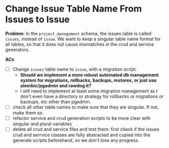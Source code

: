 # Change Issue Table Name From Issues to Issue
**Problem**: In the ```project_management``` schema, the issues table is called ```issues```, instead of ```issue```. We want to keep a singular table name format for all tables, so that it does not cause mismatches in the crud and service generators.

**ACs**
- [ ] Change ```issues``` table name to ```issue```, with a migration script.
    - **Should we implement a more robust automated db management system for migrations, rollbacks, backups, restores, or just use alembic/pgadmin and rawdog it?**
    - I still need to implement at least some migration management as I don't even have a directory or strategy for rollbacks or migrations or backups, etc other than pgadmin.
- [ ] check all other table names to make sure that they are singular. If not, make them so.
- [ ] refactor service and crud generation scripts to be more clear with singular and plural variables
- [ ] delete all crud and service files and test them: first check if the issues crud and serrvice classes are fully abstracted and copied into the generate scripts beforehand, so we don't lose any progress.
